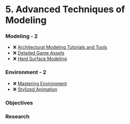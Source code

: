 # 5. Advanced Techniques of Modeling

### Modeling - 2

- ❌ [Architectural Modeling Tutorials and Tools](https://www.youtube.com/playlist?list=PL0LADxPpmXN4cdyX_Kg1Tmfj5fj_eVziZ)
- ❌ [Detailed Game Assets](https://www.youtube.com/playlist?list=PLn3ukorJv4vvDHfsQCACI3qVgdAMfP3-7)
- ❌ [Hard Surface Modeling](https://www.youtube.com/playlist?list=PLLnvxH5YKLoIdntMT32edhbTIYG9JMTar)

### Environment - 2

- ❌ [Mastering Environment](https://www.youtube.com/playlist?list=PLeb33PCuqDdcSAxfQ6OmPuIOd-Nu25xap)
- ❌ [Stylized Animation](https://www.youtube.com/playlist?list=PLeb33PCuqDddPfUCQ71-4TJHRmaIseexL)

### Objectives

<!-- - 2.1. ❌ 6 different color schemas -->

### Research

<!-- - ❌ Tool for color schema analyzes -->
